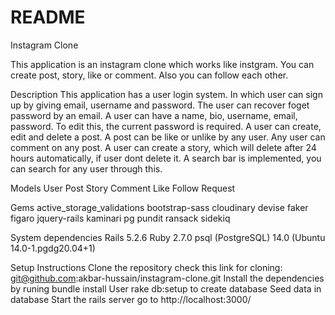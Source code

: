 # README

Instagram Clone

This application is an instagram clone which works like instgram. You can create post, story, like or comment. Also you can follow each other.

Description
  This application has a user login system. In which user can sign up by giving email, username and password.
  The user can recover foget password by an email.
  A user can have a name, bio, username, email, password. To edit this, the current password is required.
  A user can create, edit and delete a post.
  A post can be like or unlike by any user.
  Any user can comment on any post.
  A user can create a story, which will delete after 24 hours automatically, if user dont delete it.
  A search bar is implemented, you can search for any user through this.

Models
  User
  Post
  Story
  Comment
  Like
  Follow
  Request

Gems
  active_storage_validations
  bootstrap-sass
  cloudinary
  devise
  faker
  figaro
  jquery-rails
  kaminari
  pg
  pundit
  ransack
  sidekiq

System dependencies
  Rails 5.2.6
  Ruby 2.7.0
  psql (PostgreSQL) 14.0 (Ubuntu 14.0-1.pgdg20.04+1)


Setup Instructions
  Clone the repository
  check this link for cloning: git@github.com:akbar-hussain/instagram-clone.git
  Install the dependencies by runing bundle install
  User rake db:setup to create database
  Seed data in database
  Start the rails server
  go to http://localhost:3000/
